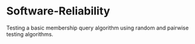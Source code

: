 # Software-Reliability
Testing a basic membership query algorithm using random and pairwise testing algorithms.
